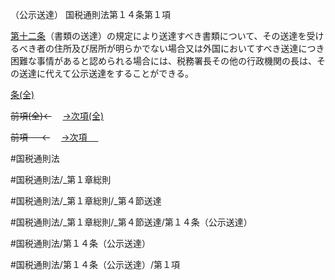 （公示送達）
国税通則法第１４条第１項

[第十二条](国税通則法＿＿＿＿＿第１２条第１項)（書類の送達）の規定により送達すべき書類について、その送達を受けるべき者の住所及び居所が明らかでない場合又は外国においてすべき送達につき困難な事情があると認められる場合には、税務署長その他の行政機関の長は、その送達に代えて公示送達をすることができる。

[条(全)](国税通則法＿＿＿＿＿第１４条_.md)

~~前項(全)←~~　  [→次項(全)](国税通則法＿＿＿＿＿第１４条第２項_.md)

~~前項 　 ←~~　  [→次項 　 ](国税通則法＿＿＿＿＿第１４条第２項.md)



#国税通則法

#国税通則法/_第１章総則

#国税通則法/_第１章総則/_第４節送達

#国税通則法/_第１章総則/_第４節送達/第１４条（公示送達）

#国税通則法/第１４条（公示送達）

#国税通則法/第１４条（公示送達）/第１項

